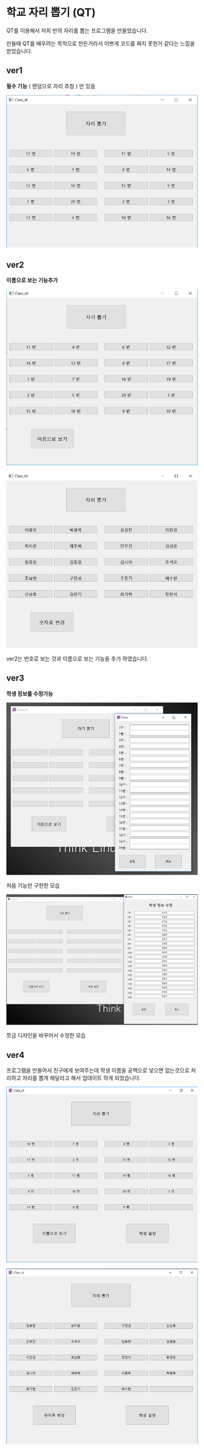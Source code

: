 ﻿# 학교 자리 뽑기 (QT)

QT를 이용해서 저희 반의 자리를 뽑는 프로그램을 만들었습니다.

만들때 QT를 배우려는 목적으로 만든거라서 이쁘게 코드를 짜지 못한거 같다는 느낌을 받았습니다.

## ver1

__필수 기능__ ( 랜덤으로 자리 추첨 ) 만 있음

![ver1](/img/ver1.png)

## ver2 

__이름으로 보는 기능추가__

![ver2_num](/img/ver2_num.png)

![ver2_name](/img/ver2_name.png)

ver2는 번호로 보는 것과 이름으로 보는 기능을 추가 하였습니다.

## ver3 

__학생 정보를 수정가능__

![ver3](/img/ver3.png)

처음 기능만 구현한 모습

![ver3-1](/img/ver3-1.png)

쪼금 디자인을 바꾸어서 수정한 모습

## ver4

프로그램을 만들어서 친구에게 보여주는데 학생 이름을 공백으로 넣으면 없는것으로 처리하고 자리를 뽑게 해달라고 해서 업데이트 하게 되었습니다.

![ver3](/img/ver4_num.png)

![ver3](/img/ver4_name.png)

 

